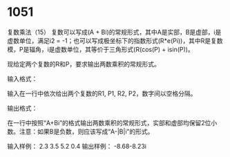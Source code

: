 # 1051
复数乘法（15）
复数可以写成(A + Bi)的常规形式，其中A是实部，B是虚部，i是虚数单位，满足i2 = -1；也可以写成极坐标下的指数形式(R*e(Pi))，其中R是复数模，P是辐角，i是虚数单位，其等价于三角形式(R(cos(P) + isin(P))。

现给定两个复数的R和P，要求输出两数乘积的常规形式。

输入格式：

输入在一行中依次给出两个复数的R1, P1, R2, P2，数字间以空格分隔。

输出格式：

在一行中按照“A+Bi”的格式输出两数乘积的常规形式，实部和虚部均保留2位小数。注意：如果B是负数，则应该写成“A-|B|i”的形式。

输入样例：
2.3 3.5 5.2 0.4
输出样例：
-8.68-8.23i
